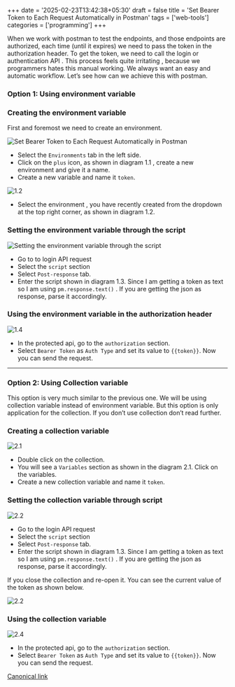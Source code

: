 +++
date = '2025-02-23T13:42:38+05:30'
draft = false
title = 'Set Bearer Token to Each Request Automatically in Postman'
tags = ['web-tools']
categories = ['programming']
+++

When we work with postman to test the endpoints, and those endpoints are authorized, each time (until it expires) we need to pass the token in the authorization header. To get the token, we need to call the login or authentication API . This process feels quite irritating , because we programmers hates this manual working. We always want an easy and automatic workflow. Let’s see how can we achieve this with postman.

### Option 1: Using environment variable

### Creating the environment variable

First and foremost we need to create an environment.

![Set Bearer Token to Each Request Automatically in Postman](/images/1_PF58vCp4rkSMpbesRbW23Q.jpg)

- Select the `Environments` tab in the left side.
- Click on the `plus` icon, as shown in diagram 1.1 , create a new environment and give it a name.
- Create a new variable and name it `token`.

![1.2](/images/1_5jbxc5iBlfKLv_UNZ59XZQ.jpg)

- Select the environment , you have recently created from the dropdown at the top right corner, as shown in diagram 1.2.

### Setting the environment variable through the script

![Setting the environment variable through the script](/images/1_-o3xpAlGgARkcUuAzyvH_A.jpg)

- Go to to login API request
- Select the `script` section
- Select `Post-response` tab.
- Enter the script shown in diagram 1.3. Since I am getting a token as text so I am using `pm.response.text()` . If you are getting the json as response, parse it accordingly.

### Using the environment variable in the authorization header

![1.4](/images/1_fwnAYdJ28ztQU2bJ0xOIng.jpg)

- In the protected api, go to the `authorization` section.
- Select `Bearer Token` as `Auth Type` and set its value to `{{token}}`. Now you can send the request.

---

### Option 2: Using Collection variable

This option is very much similar to the previous one. We will be using collection variable instead of environment variable. But this option is only application for the collection. If you don’t use collection don’t read further.

### Creating a collection variable

![2.1](/images/1_Q8qCwNkXbN-G6f6GlYCvNQ.jpg)

- Double click on the collection.
- You will see a `Variables` section as shown in the diagram 2.1. Click on the variables.
- Create a new collection variable and name it `token`.

### Setting the collection variable through script

![2.2](/images/1_ATTmb-4AVFJP-h2RWHWOnQ.jpg)

- Go to the login API request
- Select the `script` section
- Select `Post-response` tab.
- Enter the script shown in diagram 1.3. Since I am getting a token as text so I am using `pm.response.text()` . If you are getting the json as response, parse it accordingly.

If you close the collection and re-open it. You can see the current value of the token as shown below.

![2.2](/images/1_lXdVF9TjclpvrehV1NEjGg.jpg)

### Using the collection variable

![2.4](/images/1_GvJrgVoTOcsciIrS57uuXA.jpg)

- In the protected api, go to the `authorization` section.
- Select `Bearer Token` as `Auth Type` and set its value to `{{token}}`. Now you can send the request.

[Canonical link](https://medium.com/@ravindradevrani/set-bearer-token-automatically-to-each-request-in-the-postman-f13e083b5907)
